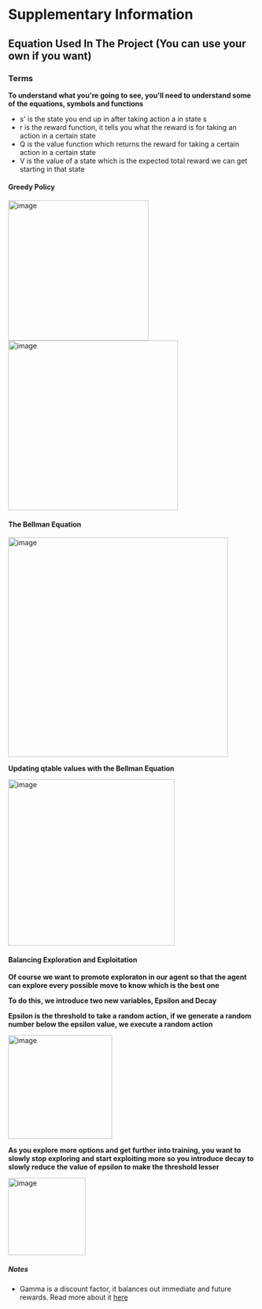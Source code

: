 # Supplementary Information

## Equation Used In The Project (You can use your own if you want)

### Terms 
**To understand what you're going to see, you'll need to understand some of the equations, symbols and functions**
- s' is the state you end up in after taking action a in state s
- r is the reward function, it tells you what the reward is for taking an action in a certain state
- Q is the value function which returns the reward for taking a certain action in a certain state
- V is the value of a state which is the expected total reward we can get starting in that state


#### Greedy Policy
<img width="285" alt="image" src="https://user-images.githubusercontent.com/66341506/194858672-68867d4a-25e3-4248-aea9-b27c25e3422e.png">
<img width="345" alt="image" src="https://user-images.githubusercontent.com/66341506/194858708-82237429-9c8b-4309-a7b2-24bb21820bea.png">


#### The Bellman Equation
<img width="447" alt="image" src="https://user-images.githubusercontent.com/66341506/194855286-e22e9ecf-3037-4e07-a1d2-c14c39d2b998.png">

**Updating qtable values with the Bellman Equation**

<img width="338" alt="image" src="https://user-images.githubusercontent.com/66341506/194863963-fb3b3d6b-2e35-4f30-8093-36f8116145a9.png">

#### Balancing Exploration and Exploitation
**Of course we want to promote exploraton in our agent so that the agent can explore every possible move to know which is the best one**

**To do this, we introduce two new variables, Epsilon and Decay**

**Epsilon is the threshold to take a random action, if we generate a random number below the epsilon value, we execute a random action**

<img width="211" alt="image" src="https://user-images.githubusercontent.com/66341506/195113662-05a5f153-ec5a-46d0-b3ab-50ef71478515.png">

**As you explore more options and get further into training, you want to slowly stop exploring and start exploiting more so you introduce decay to slowly reduce the value of epsilon to make the threshold lesser**

<img width="157" alt="image" src="https://user-images.githubusercontent.com/66341506/195113923-f9c0054d-dd88-4a29-8c57-9b4184af3467.png">

##### Notes
- Gamma is a discount factor, it balances out immediate and future rewards. Read more about it [here](https://towardsdatascience.com/practical-reinforcement-learning-02-getting-started-with-q-learning-582f63e4acd9#:~:text=gamma%20is%20the%20discount%20factor,varies%20from%200%20to%201.)
